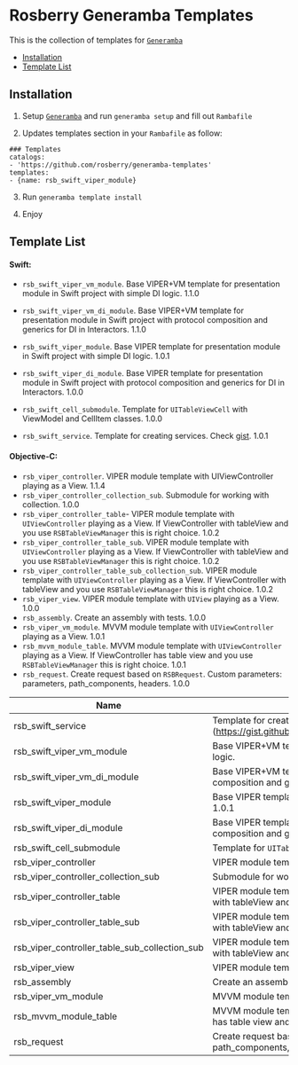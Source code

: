 
# Rosberry Generamba Templates
This is the collection of templates for [`Generamba`](https://github.com/rambler-digital-solutions/Generamba) 

- [Installation](#installation)
- [Template List](#template-list)

## Installation
1) Setup [`Generamba`](https://github.com/rambler-ios/Generamba) and run `generamba setup` and fill out `Rambafile`

2) Updates templates section in your `Rambafile` as follow:
```
### Templates
catalogs:
- 'https://github.com/rosberry/generamba-templates'
templates:
- {name: rsb_swift_viper_module}
```

3) Run `generamba template install`

5) Enjoy

## Template List

#### Swift:
- `rsb_swift_viper_vm_module`. Base VIPER+VM template for presentation module in Swift project with simple DI logic. 1.1.0
- `rsb_swift_viper_vm_di_module`. Base VIPER+VM template for presentation module in Swift project with protocol composition and generics for DI in Interactors. 1.1.0

- `rsb_swift_viper_module`. Base VIPER template for presentation module in Swift project with simple DI logic. 1.0.1
- `rsb_swift_viper_di_module`. Base VIPER template for presentation module in Swift project with protocol composition and generics for DI in Interactors. 1.0.0

- `rsb_swift_cell_submodule`. Template for `UITableViewCell` with ViewModel and CellItem classes. 1.0.0
- `rsb_swift_service`. Template for creating services. Check [gist](https://gist.github.com/artemnovichkov/ac281217059300c4a2bdd071b73c3723). 1.0.1

#### Objective-C:

- `rsb_viper_controller`. VIPER module template with UIViewController playing as a View. 1.1.4
- `rsb_viper_controller_collection_sub`. Submodule for working with collection. 1.0.0
- `rsb_viper_controller_table`- VIPER module template with `UIViewController` playing as a View. If ViewController with tableView and you use `RSBTableViewManager` this is right choice. 1.0.2
- `rsb_viper_controller_table_sub`. VIPER module template with `UIViewController` playing as a View. If ViewController with tableView and you use `RSBTableViewManager` this is right choice. 1.0.2
- `rsb_viper_controller_table_sub_collection_sub`. VIPER module template with `UIViewController` playing as a View. If ViewController with tableView and you use `RSBTableViewManager` this is right choice. 1.0.2
- `rsb_viper_view`. VIPER module template with `UIView` playing as a View. 1.0.0
- `rsb_assembly`. Create an assembly with tests. 1.0.0
- `rsb_viper_vm_module`. MVVM module template with `UIViewController` playing as a View. 1.0.1
- `rsb_mvvm_module_table`. MVVM module template with `UIViewController` playing as a View. If ViewController has table view and you use `RSBTableViewManager` this is right choice. 1.0.1
- `rsb_request`. Create request based on `RSBRequest`. Custom parameters: parameters, path_components, headers. 1.0.0

| Name                                          | Description                                                                                                                                                                         | Version |
|-----------------------------------------------|-------------------------------------------------------------------------------------------------------------------------------------------------------------------------------------|---------|
| rsb_swift_service                             | Template for creating swift services. Check gist: (https://gist.github.com/artemnovichkov/ac281217059300c4a2bdd071b73c3723) | 1.0.1 |
| rsb_swift_viper_vm_module                        | Base VIPER+VM template for presentation module in Swift project with simple DI logic.  | 1.1.0   |
| rsb_swift_viper_vm_di_module                     | Base VIPER+VM template for presentation module in Swift project with protocol composition and generics for DI in Interactors.  | 1.1.0   |
| rsb_swift_viper_module                     | Base VIPER template for presentation module in Swift project with simple DI logic. 1.0.1  | 1.0.1   |
| rsb_swift_viper_di_module                     | Base VIPER template for presentation module in Swift project with protocol composition and generics for DI in Interactors.  | 1.0.0   |
| rsb_swift_cell_submodule                      | Template for `UITableViewCell` with ViewModel and CellItem classes.                                                                                                                 | 1.0.0   |
| rsb_viper_controller                          | VIPER module template with UIViewController playing as a View.                                                                                                                      | 1.1.4   |
| rsb_viper_controller_collection_sub           | Submodule for working with collection.                                                                                                                                              | 1.0.0   |
| rsb_viper_controller_table                    | VIPER module template with `UIViewController` playing as a View. If ViewController with tableView and you use `RSBTableViewManager` this is right choice.                           | 1.0.2   |
| rsb_viper_controller_table_sub                | VIPER module template with `UIViewController` playing as a View. If ViewController with tableView and you use `RSBTableViewManager` this is right choice.                           | 1.0.2   |
| rsb_viper_controller_table_sub_collection_sub | VIPER module template with `UIViewController` playing as a View. If ViewController with tableView and you use `RSBTableViewManager` this is right choice.                           | 1.0.2   |
| rsb_viper_view                                | VIPER module template with `UIView` playing as a View.                                                                                                                              | 1.0.0   |
| rsb_assembly                                  | Create an assembly with tests.                                                                                                                                                      | 1.0.0   |
| rsb_viper_vm_module                           | MVVM module template with `UIViewController` playing as a View.                                                                                                                     | 1.0.1   |
| rsb_mvvm_module_table                         | MVVM module template with `UIViewController` playing as a View. If ViewController has table view and you use `RSBTableViewManager` this is right choice.                            | 1.0.1   |
| rsb_request                                   | Create request based on `RSBRequest`. Custom parameters: parameters, path_components, headers.                                                                                      | 1.0.0   |
